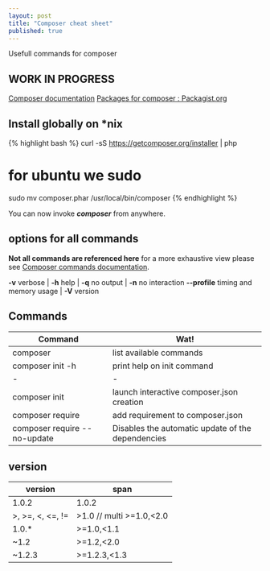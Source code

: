 ```yaml
---
layout: post
title: "Composer cheat sheet"
published: true
---
```


Usefull commands for composer

## WORK IN PROGRESS
[Composer documentation](http://getcomposer.org/doc/)
[Packages for composer : Packagist.org](https://packagist.org/)

## Install globally on *nix

{% highlight bash %}
curl -sS https://getcomposer.org/installer | php
# for ubuntu we sudo
sudo mv composer.phar /usr/local/bin/composer
{% endhighlight %}

You can now invoke _**composer**_ from anywhere.

## options for all commands

**Not all commands are referenced here** for a more exhaustive view please see [Composer commands documentation](http://getcomposer.org/doc/03-cli.md).

**-v** verbose | **-h** help | **-q** no output | **-n** no interaction
**--profile** timing and memory usage | **-V** version

## Commands

| Command        | Wat!           |
| ------------- |-------------|
| composer | list available commands |
| composer init -h      | print help on init command |
| - | - |
| composer init | launch interactive composer.json creation |
| composer require | add requirement to composer.json |
| composer require --no-update | Disables the automatic update of the dependencies |

## version

| version | span |
| --- | --- |
| 1.0.2 | 1.0.2 |
| >, >=, <, <=, != | >1.0 // multi >=1.0,<2.0 |
| 1.0.* | >=1.0,<1.1 |
| ~1.2 |>=1.2,<2.0 |
| ~1.2.3 | >=1.2.3,<1.3 |